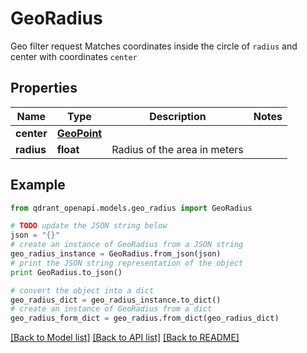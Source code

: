 # GeoRadius

Geo filter request  Matches coordinates inside the circle of `radius` and center with coordinates `center`

## Properties
Name | Type | Description | Notes
------------ | ------------- | ------------- | -------------
**center** | [**GeoPoint**](GeoPoint.md) |  | 
**radius** | **float** | Radius of the area in meters | 

## Example

```python
from qdrant_openapi.models.geo_radius import GeoRadius

# TODO update the JSON string below
json = "{}"
# create an instance of GeoRadius from a JSON string
geo_radius_instance = GeoRadius.from_json(json)
# print the JSON string representation of the object
print GeoRadius.to_json()

# convert the object into a dict
geo_radius_dict = geo_radius_instance.to_dict()
# create an instance of GeoRadius from a dict
geo_radius_form_dict = geo_radius.from_dict(geo_radius_dict)
```
[[Back to Model list]](../README.md#documentation-for-models) [[Back to API list]](../README.md#documentation-for-api-endpoints) [[Back to README]](../README.md)


